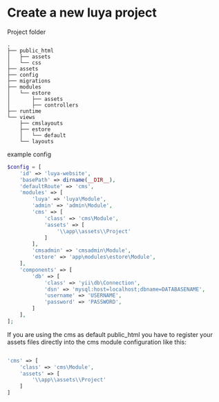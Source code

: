 Create a new luya project
==========================

Project folder

```
.
├── public_html
│   ├── assets
│   └── css
├── assets
├── config
├── migrations
├── modules
│   └── estore
│       ├── assets
│       ├── controllers
├── runtime
└── views
    ├── cmslayouts
    ├── estore
    │   └── default
    └── layouts

```

example config

```php
$config = [
    'id' => 'luya-website',
    'basePath' => dirname(__DIR__),
    'defaultRoute' => 'cms',
    'modules' => [
        'luya' => 'luya\Module',
        'admin' => 'admin\Module',
        'cms' => [
            'class' => 'cms\Module',
            'assets' => [
                '\\app\\assets\\Project'
            ]
        ],
        'cmsadmin' => 'cmsadmin\Module',
        'estore' => 'app\modules\estore\Module',
    ],
    'components' => [
        'db' => [
            'class' => 'yii\db\Connection',
            'dsn' => 'mysql:host=localhost;dbname=DATABASENAME',
            'username' => 'USERNAME',
            'password' => 'PASSWORD',
        ]
    ],
];
```

If you are using the cms as default public_html you have to register your assets files directly into the cms module configuration like this:

```php

'cms' => [
    'class' => 'cms\Module',
    'assets' => [
        '\\app\\assets\\Project'
    ]
]

```